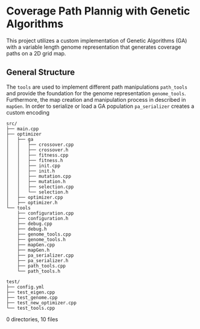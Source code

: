 # Coverage Path Plannig with Genetic Algorithms
This project utilizes a custom implementation of Genetic Algorithms (GA) with a variable length genome representation that
generates coverage paths on a 2D grid map.

## General Structure
The `tools` are used to implement different path manipulations `path_tools` and provide the foundation for the genome representation `genome_tools`.
Furthermore, the map creation and manipulation process in described in `mapGen`.
In order to serialize or load a GA population `pa_serializer` creates a custom encoding 
```
src/
├── main.cpp
├── optimizer
│   ├── ga
│   │   ├── crossover.cpp
│   │   ├── crossover.h
│   │   ├── fitness.cpp
│   │   ├── fitness.h
│   │   ├── init.cpp
│   │   ├── init.h
│   │   ├── mutation.cpp
│   │   ├── mutation.h
│   │   ├── selection.cpp
│   │   └── selection.h
│   ├── optimizer.cpp
│   ├── optimizer.h
└── tools
    ├── configuration.cpp
    ├── configuration.h
    ├── debug.cpp
    ├── debug.h
    ├── genome_tools.cpp
    ├── genome_tools.h
    ├── mapGen.cpp
    ├── mapGen.h
    ├── pa_serializer.cpp
    ├── pa_serializer.h
    ├── path_tools.cpp
    └── path_tools.h
```


```
test/
├── config.yml
├── test_eigen.cpp
├── test_genome.cpp
├── test_new_optimizer.cpp
└── test_tools.cpp
```
0 directories, 10 files
